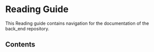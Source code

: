 # Reading Guide
This Reading guide contains navigation for the documentation of the back_end repository.

## Contents
